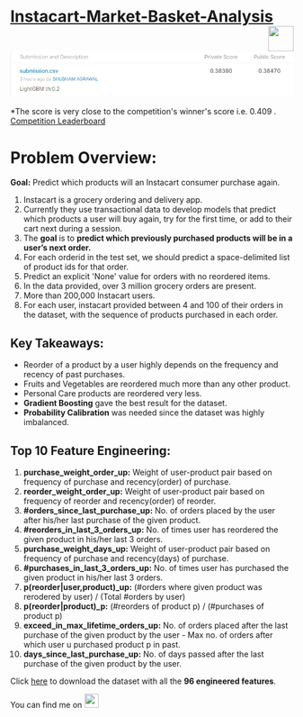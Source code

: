 # [Instacart-Market-Basket-Analysis](https://www.kaggle.com/c/instacart-market-basket-analysis/)  <a href="https://www.linkedin.com/in/me-shubham-agrawal"> <img src="https://upload.wikimedia.org/wikipedia/commons/thumb/c/ca/LinkedIn_logo_initials.png/768px-LinkedIn_logo_initials.png" width="45" height="45" align="right" /></a>

![Best F1-Score](https://github.com/shubhamscifi/Instacart-Market-Basket-Analysis/blob/main/Best%20F1-Score.png)

  *The score is very close to the competition's winner's score i.e. 0.409 . [Competition Leaderboard](https://www.kaggle.com/c/instacart-market-basket-analysis/leaderboard)

# **Problem Overview:**

**Goal:** Predict which products will an Instacart consumer purchase again.

1. Instacart is a grocery ordering and delivery app.
2.   Currently they use transactional data to develop models that predict which products a user will buy again, try for the first time, or add to their cart next during a session.
3.    The **goal** is to **predict which previously purchased products will be in a user’s next order.**
4. For each orderid in the test set, we should predict a space-delimited list of product ids for that order.
5. Predict an explicit 'None' value for orders with no reordered items.
6. In the data provided, over 3 million grocery orders are present.
7. More than 200,000 Instacart users.
8. For each user, instacart provided between 4 and 100 of their orders in the dataset, with the sequence of products purchased in each order.

## Key Takeaways:
- Reorder of a product by a user highly depends on the frequency and recency of past purchases.
- Fruits and Vegetables are reordered much more than any other product.
- Personal Care products are reordered very less.
- **Gradient Boosting** gave the best result for the dataset.
- **Probability Calibration** was needed since the dataset was highly imbalanced.

## Top 10 Feature Engineering:
1. **purchase_weight_order_up:** Weight of user-product pair based on frequency of purchase and recency(order) of purchase.
2. **reorder_weight_order_up:** Weight of user-product pair based on frequency of reorder and recency(order) of reorder.
3. **#orders_since_last_purchase_up:** No. of orders placed by the user after his/her last purchase of the given product.
4. **#reorders_in_last_3_orders_up:** No. of times user has reordered the given product in his/her last 3 orders.
5. **purchase_weight_days_up:** Weight of user-product pair based on frequency of purchase and recency(days) of purchase.
6. **#purchases_in_last_3_orders_up:** No. of times user has purchased the given product in his/her last 3 orders.
7. **p(reorder|user,product)_up:** (#orders where given product was rerodered by user) / (Total #orders by user)
8. **p(reorder|product)_p:** (#reorders of product p) / (#purchases of product p)
9. **exceed_in_max_lifetime_orders_up:** No. of orders placed after the last purchase of the given product by the user - Max no. of orders after which user u purchased product p in past.
10. **days_since_last_purchase_up:** No. of days passed after the last purchase of the given product by the user.

Click [here](https://www.kaggle.com/dataset/e3851032f9eb1cae54f06fc256d7608a5ea6629c4a55438458e75bb220c56494) to download the dataset with all the **96 engineered features**.

You can find me on
<a href="https://www.linkedin.com/in/me-shubham-agrawal"> <img src="https://upload.wikimedia.org/wikipedia/commons/thumb/c/ca/LinkedIn_logo_initials.png/768px-LinkedIn_logo_initials.png" width="25" height="25" /></a>
